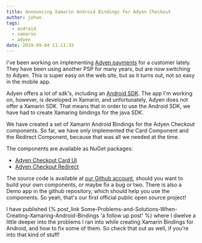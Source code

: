 ```yaml
---
title: Announcing Xamarin Android Bindings for Adyen Checkout
author: johan
tags:
  - android
  - xamarin
  - adyen
date: 2019-09-04 11:11:33
---
```


I've been working on implementing [Adyen payments](https://www.adyen.com) for a customer lately. They have been using another PSP for many years, but are now switching to Adyen. This is super easy on the web site, but as it turns out, not so easy in the mobile app.

Adyen offers a lot of sdk's, including an [Android SDK](https://docs.adyen.com/checkout/android/components). The app I'm working on, however, is developed in Xamarin, and unfortunately, Adyen does not offer a Xamarin SDK. That means that in order to use the Android SDK, we have had to create Xamaring bindings for the java SDK.

We have created a set of Xamarin Android Bindings for the Adyen Checkout components. So far, we have only implemented the Card Component and the Redirect Component, because that was all we needed at the time. 

The components are available as NuGet packages:

- [Adyen Checkout Card UI](https://www.nuget.org/packages/Approach.Adyen.CardUI.Droid/)
- [Adyen Checkout Redirect](https://www.nuget.org/packages/Approach.Adyen.Redirect.Droid/)

The source code is available at [our Github account](https://github.com/apprch/adyen-xamarin-android-binding), should you want to build your own components, or maybe fix a bug or two. There is also a Demo app in the github repository, which should help you use the components. So yeah, that's our first official public open source project!

I have published {% post_link Some-Problems-and-Solutions-When-Creating-Xamaring-Android-Bindings 'a follow up post' %} where I dwelve a little deeper into the problems I ran into while creating Xamarin Bindings for Android, and how to fix some of them. So check that out as well, if you're into that kind of stuff!